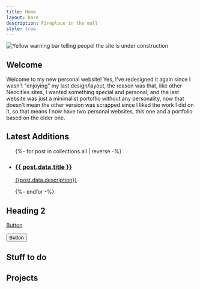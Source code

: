 ```yaml
---
title: Home
layout: base
description: Fireplace in the mall
style: true
---
```


<img src="/public/img/gifs/underconstruction.gif" alt="Yellow warning bar telling peopel the site is under construction" class="pixel full-img">

## Welcome

Welcome to my new personal website! Yes, I've redesigned it again since I wasn't "enjoying" my last design/layout, the reason was that, like other Neocities sites, I wanted something special and personal, and the last website was just a minimalist portoflio without any personality, now that doesn't mean the other version was scrapped since I liked the work I did on it, so that means I now have two personal websites, this one and a portfolio based on the older one.

## Latest Additions

<ul class="card-list">
{%- for post in collections.all | reverse -%}
  <li class="card-list-item">
  <a href="{{ post.url }}">
  <h3>
  {{ post.data.title }}</h3>
  <p>{{post.data.description}}</p>
  </a>
  </li>
{%- endfor -%}
</ul>

## Heading 2

<a href="" class="button">Button</a>

<button>Button</button>

## Stuff to do

## Projects
